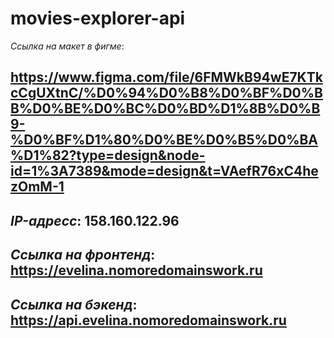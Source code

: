 # movies-explorer-api

*Ссылка на макет в фигме*:

https://www.figma.com/file/6FMWkB94wE7KTkcCgUXtnC/%D0%94%D0%B8%D0%BF%D0%BB%D0%BE%D0%BC%D0%BD%D1%8B%D0%B9-%D0%BF%D1%80%D0%BE%D0%B5%D0%BA%D1%82?type=design&node-id=1%3A7389&mode=design&t=VAefR76xC4hezOmM-1
---
*IP-адресс*:
158.160.122.96
---

*Ссылка на фронтенд*:
https://evelina.nomoredomainswork.ru
---

*Ссылка на бэкенд*:
https://api.evelina.nomoredomainswork.ru
---